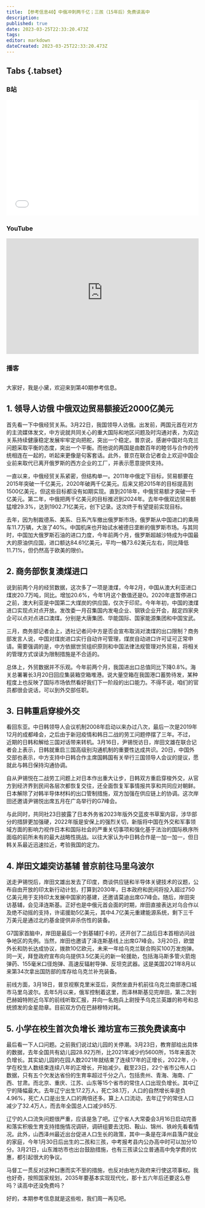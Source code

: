 ```yaml
---
title: 【参考信息40】中俄冲刺两千亿；三孩（15年后）免费读高中
description: 
published: true
date: 2023-03-25T22:33:20.473Z
tags: 
editor: markdown
dateCreated: 2023-03-25T22:33:20.473Z
---
```


## Tabs {.tabset}
### B站
<div style="position: relative; padding: 30% 45%;">
<iframe style="position: absolute; width: 100%; height: 100%; left: 0; top: 0;" src="//player.bilibili.com/player.html?&bvid=BV19v4y157N5&page=1&as_wide=1&high_quality=1&danmaku=1&autoplay=0" scrolling="no" border="0" frameborder="no" framespacing="0" allowfullscreen="true"></iframe>
</div>

### YouTube
<div style="position: relative; padding: 30% 45%;">
<iframe style="position: absolute; top: 0; left: 0; width: 100%; height: 100%;" src="https://www.youtube-nocookie.com/embed/D4Hhqpn8wBc" title="YouTube video player" frameborder="0" allow="accelerometer; autoplay; clipboard-write; encrypted-media; gyroscope; picture-in-picture" allowfullscreen></iframe>
</div>
  
### 播客
<div class="podcast-player"></div>

## 

大家好，我是小黛，欢迎来到第40期参考信息。

## 1. 领导人访俄 中俄双边贸易额接近2000亿美元

首先看一下中俄经贸关系。3月22日，我国领导人访俄。出发前，两国元首在对方的主流媒体发文，中方说就共同关心的重大国际和地区问题及时沟通对表，为双边关系持续健康稳定发展牢牢定向把舵，突出一个稳定。普京说，感谢中国对乌克兰问题采取平衡的态度，突出一个平衡。而他说的两国是由数百年的睦邻与合作的传统相连在一起的，听起来更像是句客套话。此外，普京在联合记者会上欢迎中国企业前来取代已离开俄罗斯的西方企业的工厂，并表示愿意提供支持。

一直以来，中俄经贸关系紧密，但结构单一。2011年中俄定下目标，贸易额要在2015年突破一千亿美元，2020年破两千亿美元。后来又把2015年的目标提高到1500亿美元，但这些目标都没有如期实现。直到2018年，中俄贸易额才突破一千亿美元。第二年，中俄把两千亿美元的目标推迟到2024年。去年中俄双边贸易额猛增29.3%，达到1902.71亿美元，创下记录。这次终于有望提前实现目标。

去年，因为制裁德系、美系、日系汽车撤出俄罗斯市场，俄罗斯从中国进口的乘用车11.7万辆，大涨了40%。中国机床也开始试水被德日垄断的俄罗斯市场。与其同时，中国加大俄罗斯石油的进口力度，今年前两个月，俄罗斯超越沙特成为中国最大的原油供应国，进口额达84.61亿美元，平均一桶73.62美元左右，同比降低11.71%，但仍然高于欧美的限价。

## 2. 商务部恢复澳煤进口

说到前两个月的经贸数据，这次多了一项是澳煤，今年2月，中国从澳大利亚进口煤炭20.7万吨，同比。增加20.6%，今年1月这个数值还是0。2020年底暂停进口之前，澳大利亚是中国第二大煤炭的供应国，仅次于印尼。今年年初，中国的澳煤进口实现点对点开放。发改委一月召集国内发电企业、钢铁企业开会，敲定四家央企可以点对点进口澳煤。分别是大唐集团、华能国际、国家能源集团和中国宝武。

三月，商务部记者会上，透社记者问中方是否会宣布取消对澳煤的出口限制？商务部发言人说，中国对煤炭进口实行自动许可管理，煤炭自动进口许可证可正常申请。需要强调的是，中方依据世贸组织原则和中国法律法规管理对外贸易，将相关的管理方式误读为限制措施是不合适的。

总体上，外贸数据并不乐观。今年前两个月，我国进出口总值同比下降0.8%。海关总署署长3月20日回应集装箱空箱堆港。说大量空箱在我国港口蓄势待发，某种程度上也反映了国际市场依然看好我们下一阶段的出口能力。不得不说，咱们的官员都很会说话，可以到外交部任职。

## 3. 日韩重启穿梭外交

看回东亚。中日韩领导人会议机制2008年启动以来办过八次，最后一次是2019年12月的成都峰会，之后由于新冠疫情和韩日二战的劳工问题停摆了三年。不过，近期的日韩和解给三国对话带来转机。3月16日，尹锡悦访日，岸田文雄在联合记者会上表示，日韩就重启三国高级别沟通机制的重要性达成共识。20日，中国外交部也表示，中方支持中日韩合作主席国韩国有关举行三国领导人会议的提议，愿就此与韩日保持沟通协调。

自从尹锡悦在二战劳工问题上对日本作出重大让步，日韩双方重启穿梭外交，从官方到经济界到民间各层次都恢复交往，还全面恢复军事情报共享和共同应对朝鲜。日本解除了对韩半导体材料的出口管制措施，双方加强在供应链上的协调。这次岸田还邀请尹锡悦出席五月在广岛举行的G7峰会。

与此同时，共同社23日披露了日本外务省2023年版外交蓝皮书草案内容，涉华部分的措辞更加强硬，2022年版是安保上的强烈关切，新版将中国在外交和军事领域方面的影响力视作日本和国际社会的严重关切事项和强化基于法治的国际秩序所面临的前所未有的最大战略性挑战。以往大家认为中日韩合作是一加一加一，但日韩关系最近迅速拉近，考验我国的定力。

## 4. 岸田文雄突访基辅 普京前往马里乌波尔

送走尹锡悦后，岸田文雄出发去了印度，商谈供应链和半导体关键技术的议题，公布自由开放的印太新行动计划，打算到2030年，日本政府和民间将投入超过750亿美元用于支持印太发展中国家的基建，还邀请莫迪出席G7峰会。随后，岸田突访基辅，会见泽连斯基。正好也是中俄元首会面的时期，岸田直接表达对乌合作以及绝不动摇的支持，许诺援助5亿美元，其中4.7亿美元重建能源系统，剩下三千万美元是通过北约基金提供非杀伤性的装备。

G7国家首脑中，岸田是最后一个到基辅打卡的，还开创了二战后日本首相访问战争地区的先例。当然，岸田也邀请了泽连斯基线上出席G7峰会。3月20日，欧盟外长和防长达成协议，拨款10亿欧元，未来一年给乌克兰联合购买100万发炮弹。同一天，拜登政府宣布向乌提供3.5亿美元的新一轮援助，包括海马斯多管火箭炮弹药、155毫米口径炮弹、高速反辐射导弹、反坦克武器。这是美国2021年8月以来第34次拿出国防部的库存给乌克兰补充装备。

前线方面，3月18日，普京视察克里米亚后，突然坐直升机前往乌克兰南部港口城市马里乌波尔。去年5月以来，俄军控制着这里，而泽林斯基见完岸田，第二次到巴赫姆特附近乌军的前线听取汇报，并向一名炮兵上尉授予乌克兰英雄的称号和总统颁发的金星勋章。目前双方仍在巴赫穆特对耗。

## 5. 小学在校生首次负增长 潍坊宣布三孩免费读高中

最后看一下人口问题。之前我们说过幼儿园的关停潮。3月23日，教育部给出具体的数据，去年全国共有幼儿园28.92万所，比2021年减少约5600所，15年来首次负增长。其实幼儿园的在园人数2021年就结束了连续17年的正增长，2022年，小学在校生人数结束连续八年的正增长，开始减少。截至23日，22个省市公布人口数据，只有五个欠发达省份的生育率超过千分之八，包括贵州、青海、海南、广西、甘肃。而北京、重庆、江苏、山东等15个省市的常住人口出现负增长。其中辽宁的降幅最大。去年辽宁出生17.2万人，死亡38.1万，人口的自然增长率是负4.96%，死亡人口是出生人口的两倍还多。算上人口流动，去年辽宁的常住人口减少了32.4万人，而去年全国总人口减少85万.

辽宁的人口流失问题很严重，应该是急了吧。辽宁省人大常委会3月16日启动完善和落实积极生育支持措施情况调研，调研组要去沈阳、鞍山、锦州、铁岭先看看情况。此外，山西泽州最近出台促进人口生长的政策，其中一条是在泽州县落户就业的家庭，今年1月30日后出生的二孩和三孩，中考报考县内公办高中时可以加分10分。3月21日，山东潍坊市也出台鼓励措施，也有三孩读公立普通高中免学费的优惠，都引起很大的争议。

马督工一贯反对这种口惠而实不至的措施，也反对由地方政府来行使这项事权。我也好奇，按照国家规划，2035年要基本实现现代化，那十五六年后还要这么卷吗？读高中还没免费吗？

好的，本期参考信息就是这些啦，我们周一再见吧。
